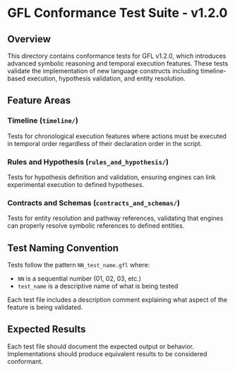 # GFL Conformance Test Suite - v1.2.0

## Overview

This directory contains conformance tests for GFL v1.2.0, which introduces advanced symbolic reasoning and temporal execution features. These tests validate the implementation of new language constructs including timeline-based execution, hypothesis validation, and entity resolution.

## Feature Areas

### Timeline (`timeline/`)
Tests for chronological execution features where actions must be executed in temporal order regardless of their declaration order in the script.

### Rules and Hypothesis (`rules_and_hypothesis/`)
Tests for hypothesis definition and validation, ensuring engines can link experimental execution to defined hypotheses.

### Contracts and Schemas (`contracts_and_schemas/`)
Tests for entity resolution and pathway references, validating that engines can properly resolve symbolic references to defined entities.

## Test Naming Convention

Tests follow the pattern `NN_test_name.gfl` where:
- `NN` is a sequential number (01, 02, 03, etc.)
- `test_name` is a descriptive name of what is being tested

Each test file includes a description comment explaining what aspect of the feature is being validated.

## Expected Results

Each test file should document the expected output or behavior. Implementations should produce equivalent results to be considered conformant.